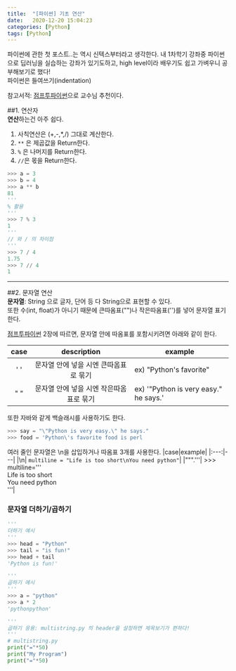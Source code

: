 ```yaml
---
title:  "[파이썬] 기초 연산"
date:   2020-12-20 15:04:23
categories: [Python]
tags: [Python]
---
```


파이썬에 관한 첫 포스트..는 역시 신텍스부터라고 생각한다. 내 1차학기 강좌중 파이썬으로 딥러닝을 실습하는 강좌가 있기도하고, high level이라 배우기도 쉽고 가벼우니 공부해보기로 했다!  
파이썬은 들여쓰기(indentation)
  
참고서적: [점프투파이썬]으로 교수님 추천이다.


##1. 연산자  
**연산**하는건 아주 쉽다.
1. 사칙연산은 (+,-,*,/) 그대로 계산한다.  
2. `**` 은 제곱값을 Return한다.
3. `%` 은 나머지를 Return한다.
4. `//`은 몫을 Return한다.

```python
>>> a = 3
>>> b = 4
>>> a ** b 
81  
'''
% 활용
'''
>>> 7 % 3 
1
'''
// 와 / 의 차이점
'''
>>> 7 / 4
1.75
>>> 7 // 4 
1

```
  
___

##2. 문자열 연산  
**문자열**: String 으로 글자, 단어 등 다 String으로 표현할 수 있다.  
또한 수(int, float)가 아니기 때문에 큰따옴표("")나 작은따옴표('')를 넣어 문자열 표기한다.

[점프투파이썬] 2장에 따르면, 문자열 안에 따옴표를 포함시키려면 아래와 같이 한다.

|case|description|example|
|:---:|:---:|---|
' '| 문자열 안에 넣을 시엔 큰따옴표로 묶기 | ex) "Python's favorite" |   
" "| 문자열 안에 넣을 시엔 작은따옴표로 묶기 | ex) '"Python is very easy." he says.'|

또한 자바와 같게 백슬래시를 사용하기도 한다.

```python
>>> say = "\"Python is very easy.\" he says."
>>> food = 'Python\'s favorite food is perl
```  

여러 줄인 문자열은 \n을 삽입하거나 따옴표 3개를 사용한다.
|case|example|
|:---:|---|
|\n| `multiline = "Life is too short\nYou need python"`|
|""".'''| >>> multiline=''' </br>Life is too short </br>You need python </br>'''|

### 문자열 더하기/곱하기
```python
'''
더하기 예시
'''
>>> head = "Python"
>>> tail = "is fun!"
>>> head + tail
'Python is fun!'

'''
곱하기 예시
'''
>>> a = "python"
>>> a * 2
'pythonpython'

'''
곱하기 응용: multistring.py 의 header을 설정하면 제목보기가 편하다!
'''
# multistring.py
print("="*50)
print("My Program")
print("="*50)
```






[점프투파이썬]: https://wikidocs.net/book/1